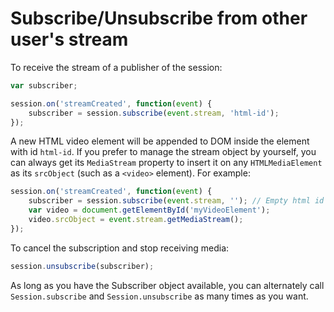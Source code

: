 # Subscribe/Unsubscribe from other user's stream

To receive the stream of a publisher of the session:

```javascript
var subscriber;

session.on('streamCreated', function(event) {
    subscriber = session.subscribe(event.stream, 'html-id');
});
```

A new HTML video element will be appended to DOM inside the element with id `html-id`. If you prefer to manage the stream object by yourself, you can always get its `MediaStream` property to insert it on any `HTMLMediaElement` as its `srcObject` (such as a `<video>` element). For example:
```javascript
session.on('streamCreated', function(event) {
    subscriber = session.subscribe(event.stream, ''); // Empty html id
    var video = document.getElementById('myVideoElement'); 
    video.srcObject = event.stream.getMediaStream();
});
```

To cancel the subscription and stop receiving media:

```javascript
session.unsubscribe(subscriber);
```

As long as you have the Subscriber object available, you can alternately call `Session.subscribe` and `Session.unsubscribe` as many times as you want.